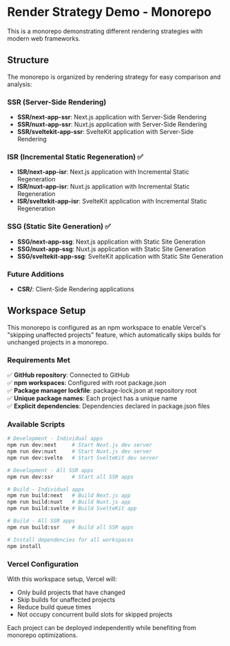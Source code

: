 # Render Strategy Demo - Monorepo

This is a monorepo demonstrating different rendering strategies with modern web frameworks.

## Structure

The monorepo is organized by rendering strategy for easy comparison and analysis:

### SSR (Server-Side Rendering)

- **SSR/next-app-ssr**: Next.js application with Server-Side Rendering
- **SSR/nuxt-app-ssr**: Nuxt.js application with Server-Side Rendering  
- **SSR/sveltekit-app-ssr**: SvelteKit application with Server-Side Rendering

### ISR (Incremental Static Regeneration) ✅

- **ISR/next-app-isr**: Next.js application with Incremental Static Regeneration
- **ISR/nuxt-app-isr**: Nuxt.js application with Incremental Static Regeneration  
- **ISR/sveltekit-app-isr**: SvelteKit application with Incremental Static Regeneration

### SSG (Static Site Generation) ✅

- **SSG/next-app-ssg**: Next.js application with Static Site Generation
- **SSG/nuxt-app-ssg**: Nuxt.js application with Static Site Generation  
- **SSG/sveltekit-app-ssg**: SvelteKit application with Static Site Generation

### Future Additions

- **CSR/**: Client-Side Rendering applications

## Workspace Setup

This monorepo is configured as an npm workspace to enable Vercel's "skipping unaffected projects" feature, which automatically skips builds for unchanged projects in a monorepo.

### Requirements Met

✅ **GitHub repository**: Connected to GitHub  
✅ **npm workspaces**: Configured with root package.json  
✅ **Package manager lockfile**: package-lock.json at repository root  
✅ **Unique package names**: Each project has a unique name  
✅ **Explicit dependencies**: Dependencies declared in package.json files  

### Available Scripts

```bash
# Development - Individual apps
npm run dev:next     # Start Next.js dev server
npm run dev:nuxt     # Start Nuxt.js dev server  
npm run dev:svelte   # Start SvelteKit dev server

# Development - All SSR apps
npm run dev:ssr      # Start all SSR apps

# Build - Individual apps
npm run build:next   # Build Next.js app
npm run build:nuxt   # Build Nuxt.js app
npm run build:svelte # Build SvelteKit app

# Build - All SSR apps
npm run build:ssr    # Build all SSR apps

# Install dependencies for all workspaces
npm install
```

### Vercel Configuration

With this workspace setup, Vercel will:
- Only build projects that have changed
- Skip builds for unaffected projects
- Reduce build queue times
- Not occupy concurrent build slots for skipped projects

Each project can be deployed independently while benefiting from monorepo optimizations.
